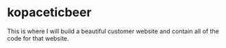 # kopaceticbeer
This is where I will build a beautiful customer website and contain all of the code for that website.
